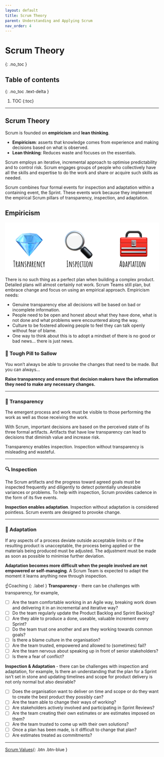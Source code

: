 ```yaml
---
layout: default
title: Scrum Theory
parent: Understanding and Applying Scrum
nav_order: 4
---
```

# Scrum Theory
{: .no_toc }

## Table of contents
{: .no_toc .text-delta }

1. TOC
{:toc}

---
## Scrum Theory

Scrum is founded on **empiricism** and **lean thinking**.

- **Empiricism**: asserts that knowledge comes from experience and making decisions based on what is observed.
- **Lean thinking**: Reduces waste and focuses on the essentials.

Scrum employs an iterative, incremental approach to optimise predictability and to control risk. Scrum engages groups of people who collectively have all the skills and expertise to do the work and share or acquire such skills as needed.

Scrum combines four formal events for inspection and adaptation within a containing event, the Sprint. These events work because they implement the empirical Scrum pillars of transparency, inspection, and adaptation.

## Empiricism

![](assets/scrum-theory-a8b2f700.png)

There is no such thing as a perfect plan when building a complex product. Detailed plans will almost certainly not work. Scrum Teams still plan, but embrace change and focus on using an empirical approach. Empiricism needs:

- Genuine transparency else all decisions will be based on bad or incomplete information.
- People need to be open and honest about what they have done, what is not done and what problems were encountered along the way.
- Culture to be fostered allowing people to feel they can talk openly without fear of blame.
- One way to think about this is to adopt a mindset of  there is no good or bad news… there is just news.

### 💊 Tough Pill to Sallow

You won’t always be able to provoke the changes that need to be made. But you can always...

**Raise transparency and ensure that decision makers have the information they need to make any necessary changes.**

---

### 💎 Transparency

The emergent process and work must be visible to those performing the work as well as those receiving the work.

With Scrum, important decisions are based on the perceived state of its three formal artifacts. Artifacts that have low transparency can lead to decisions that diminish value and increase risk.

Transparency enables inspection. Inspection without transparency is misleading and wasteful.

---

### 🔍 Inspection

The Scrum artifacts and the progress toward agreed goals must be inspected frequently and diligently to detect potentially undesirable variances or problems. To help with inspection, Scrum provides cadence in the form of its five events.

**Inspection enables adaptation**. Inspection without adaptation is considered pointless. Scrum events are designed to provoke change.

---

### 🧰 Adaptation

If any aspects of a process deviate outside acceptable limits or if the resulting product is unacceptable, the process being applied or the materials being produced must be adjusted. The adjustment must be made as soon as possible to minimise further deviation.

**Adaptation becomes more difficult when the people involved are not empowered or self-managing**. A Scrum Team is expected to adapt the moment it learns anything new through inspection.

☝️Coaching
{: .label }
**Transparency** - there can be challenges with transparency, for example,

- [ ] Are the team comfortable working in an Agile way, breaking work down and delivering it in an incremental and iterative way?
- [ ] Do the team regularly update the Product Backlog and Sprint Backlog?
- [ ] Are they able to produce a done, useable, valuable increment every Sprint?
- [ ] Do the team trust one another and are they working towards common goals?
- [ ] Is there a blame culture in the organisation?
- [ ] Are the team trusted, empowered and allowed to (sometimes) fail?
- [ ] Are the team nervous about speaking up in front of senior stakeholders?
- [ ] Is there a fear of conflict?

**Inspection & Adaptation** - there can be challenges with inspection and adaptation, for example,
Is there an understanding that the plan for a Sprint isn’t set in stone and updating timelines and scope for product delivery is not only normal but also desirable?

- [ ] Does the organisation want to deliver on time and scope or do they want to create the best product they possibly can?
- [ ] Are the team able to change their ways of working?
- [ ] Are stakeholders actively involved and participating in Sprint Reviews?
- [ ] Are the team creating their own estimates or are estimates imposed on them?
- [ ] Are the team trusted to come up with their own solutions?
- [ ] Once a plan has been made, is it difficult to change that plan?
- [ ] Are estimates treated as commitments?

---

[Scrum Values](https://iamjackreed.github.io/psm/docs/understanding-and-applying-scrum/scrum-values/){: .btn .btn-blue }
